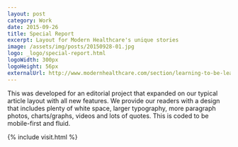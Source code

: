 ```yaml
---
layout: post
category: Work
date: 2015-09-26
title: Special Report
excerpt: Layout for Modern Healthcare's unique stories
image: /assets/img/posts/20150928-01.jpg
logo: _logo/special-report.html
logoWidth: 300px
logoHeight: 56px
externalUrl: http://www.modernhealthcare.com/section/learning-to-be-lean/
---
```


This was developed for an editorial project that expanded on our typical article layout with all new features. We provide our readers with a design that includes plenty of white space, larger typography, more paragraph photos, charts/graphs, videos and lots of quotes. This is coded to be mobile-first and fluid.

{% include visit.html %}

